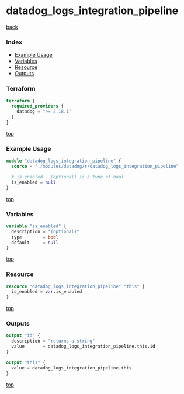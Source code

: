 # datadog_logs_integration_pipeline

[back](../datadog.md)

### Index

- [Example Usage](#example-usage)
- [Variables](#variables)
- [Resource](#resource)
- [Outputs](#outputs)

### Terraform

```terraform
terraform {
  required_providers {
    datadog = ">= 2.18.1"
  }
}
```

[top](#index)

### Example Usage

```terraform
module "datadog_logs_integration_pipeline" {
  source = "./modules/datadog/r/datadog_logs_integration_pipeline"

  # is_enabled - (optional) is a type of bool
  is_enabled = null
}
```

[top](#index)

### Variables

```terraform
variable "is_enabled" {
  description = "(optional)"
  type        = bool
  default     = null
}
```

[top](#index)

### Resource

```terraform
resource "datadog_logs_integration_pipeline" "this" {
  is_enabled = var.is_enabled
}
```

[top](#index)

### Outputs

```terraform
output "id" {
  description = "returns a string"
  value       = datadog_logs_integration_pipeline.this.id
}

output "this" {
  value = datadog_logs_integration_pipeline.this
}
```

[top](#index)